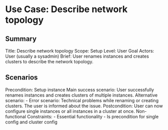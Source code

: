# Use Case: Describe network topology

## Summary

Title: Describe network topology
Scope: Setup
Level: User Goal
Actors: User (usually a sysadmin)
Brief: User renames instances and creates clusters to describe the network topology.

## Scenarios

Precondition: Setup instance
Main success scenario: User successfully renames instances and creates clusters of multiple instances.
Alternative scenario: -
Error scenario: Technical problems while renaming or creating clusters. The user is informed about the issue.
Postcondition: User can now configure single instances or all instances in a cluster at once.
Non-functional Constraints:
	- Essential functionality
	- Is precondition for single config and cluster config
